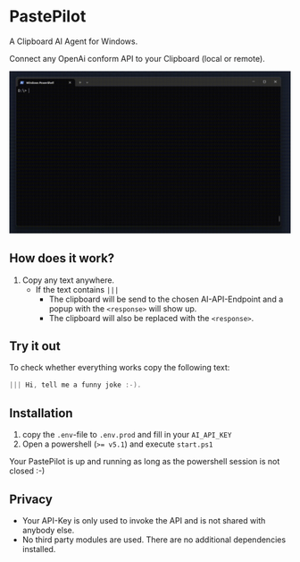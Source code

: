 # PastePilot
A Clipboard AI Agent for Windows.

Connect any OpenAi conform API to your Clipboard (local or remote).

![PastePilot in Action](data/pastepilot.gif)

## How does it work?
1. Copy any text anywhere. 
    * If the text contains `|||`
        * The clipboard will be send to the chosen AI-API-Endpoint and a popup with the `<response>` will show up.
        * The clipboard will also be replaced with the `<response>`.

## Try it out
To check whether everything works copy the following text:
```powershell
||| Hi, tell me a funny joke :-).
```

## Installation
1. copy the `.env`-file to `.env.prod` and fill in your `AI_API_KEY`
2. Open a powershell (`>= v5.1`) and execute `start.ps1`

Your PastePilot is up and running as long as the powershell session is not closed :-)

## Privacy
* Your API-Key is only used to invoke the API and is not shared with anybody else.
* No third party modules are used. There are no additional dependencies installed.

